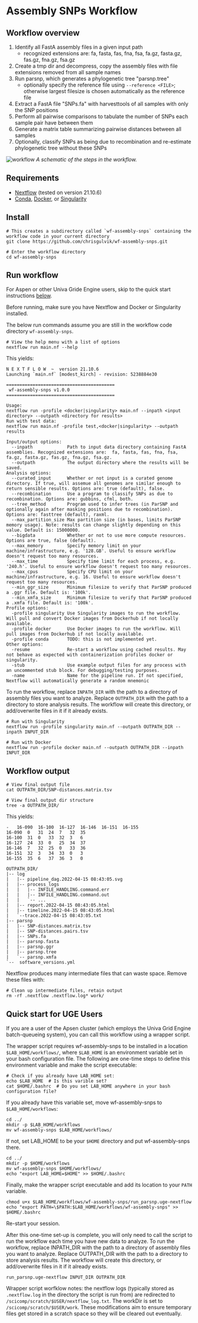 # Assembly SNPs Workflow


## Workflow overview
1. Identify all FastA assembly files in a given input path
    - recognized extensions are:  fa, fasta, fas, fna, fsa, fa.gz, fasta.gz, fas.gz, fna.gz, fsa.gz
2. Create a tmp dir and decompress, copy the assembly files with file extensions removed from all sample names
3. Run parsnp, which generates a phylogenetic tree "parsnp.tree"
    - optionally specify the reference file using `--reference <FILE>`; otherwise largest filesize is chosen automatically as the reference file
4. Extract a FastA file "SNPs.fa" with harvesttools of all samples with only the SNP positions
5. Perform all pairwise comparisons to tabulate the number of SNPs each sample pair have between them
6. Generate a matrix table summarizing pairwise distances between all samples
7. Optionally, classify SNPs as being due to recombination and re-estimate phylogenetic tree without these SNPs

![workflow](images/workflow_v1.0.0.svg)
*A schematic of the steps in the workflow.*

## Requirements
* [Nextflow](https://www.nextflow.io/docs/latest/) (tested on version 21.10.6)
* [Conda](https://docs.conda.io/en/latest/), [Docker](https://www.docker.com/), or [Singularity](https://sylabs.io/)

## Install
```
# This creates a subdirectory called `wf-assembly-snps` containing the workflow code in your current directory
git clone https://github.com/chrisgulvik/wf-assembly-snps.git

# Enter the workflow directory
cd wf-assembly-snps
```

[//]: # (## Run with conda)

[//]: # (```)

[//]: # (# make conda and nextflow available for use)

[//]: # (module load conda nextflow)

[//]: # (# run workflow)

[//]: # (nextflow run main.nf --outpath OUTPATH_DIR --inpath INPUT_DIR -with-dag flow.png)

[//]: # (```)

## Run workflow
For Aspen or other Univa Gride Engine users, skip to the quick start instructions [below](#quick-start-for-uge-users).

Before running, make sure you have Nextflow and Docker or Singularity installed.

The below run commands assume you are still in the workflow code directory `wf-assembly-snps`.
```
# View the help menu with a list of options
nextflow run main.nf --help
```
This yields:
```
N E X T F L O W  ~  version 21.10.6
Launching `main.nf` [modest_kirch] - revision: 5238884e30

=========================================
 wf-assembly-snps v1.0.0
=========================================

Usage:
nextflow run -profile <docker|singularity> main.nf --inpath <input directory> --outpath <directory for results>
Run with test data:
nextflow run main.nf -profile test,<docker|singularity> --outpath results

Input/output options:
  --inpath             Path to input data directory containing FastA assemblies. Recognized extensions are:  fa, fasta, fas, fna, fsa, fa.gz, fasta.gz, fas.gz, fna.gz, fsa.gz.
  --outpath            The output directory where the results will be saved.
Analysis options:
  --curated_input      Whether or not input is a curated genome directory. If true, will assemue all genomes are similar enough to return sensible results. Options are: true (default), false.
  --recombination      Use a program to classify SNPs as due to recombination. Options are: gubbins, cfml, both.
  --tree_method        Program used to infer trees (in ParSNP and optionally again after masking positions due to recombination). Options are: fasttree (default), raxml.
  --max_partition_size Max partition size (in bases, limits ParSNP memory usage). Note: results can change slightly depending on this value. Default is: 15000000.
  --bigdata            Whether or not to use more compute resources. Options are true, false (default).
  --max_memory         Specify memory limit on your machine/infrastructure, e.g. '128.GB'. Useful to ensure workflow doesn't request too many resources.
  --max_time           Specify time limit for each process, e.g. '240.h'. Useful to ensure workflow doesn't request too many resources.
  --max_cpus           Specify CPU limit on your machine/infrastructure, e.g. 16. Useful to ensure workflow doesn't request too many resources.
  --min_ggr_size       Minimum filesize to verify that ParSNP produced a .ggr file. Default is: '100k'.
  --min_xmfa_size      Minimum filesize to verify that ParSNP produced a .xmfa file. Default is: '100k'.
Profile options:
  -profile singularity Use Singularity images to run the workflow. Will pull and convert Docker images from Dockerhub if not locally available.
  -profile docker      Use Docker images to run the workflow. Will pull images from Dockerhub if not locally available.
  -profile conda       TODO: this is not implemented yet.
Other options:
  -resume              Re-start a workflow using cached results. May not behave as expected with containerization profiles docker or singularity.
  -stub                Use example output files for any process with an uncommented stub block. For debugging/testing purposes.
  -name                Name for the pipeline run. If not specified, Nextflow will automatically generate a random mnemonic
```

To run the workflow, replace `INPATH_DIR` with the path to a directory of assembly files you want to analyze.
Replace `OUTPATH_DIR` with the path to a directory to store analysis results. The workflow will create this directory, or add/overwrite files in it if it already exists.

```
# Run with Singularity
nextflow run -profile singularity main.nf --outpath OUTPATH_DIR --inpath INPUT_DIR

# Run with Docker
nextflow run -profile docker main.nf --outpath OUTPATH_DIR --inpath INPUT_DIR
```

## Workflow output
```
# View final output file
cat OUTPATH_DIR/SNP-distances.matrix.tsv

# View final output dir structure
tree -a OUTPATH_DIR/
```

This yields:
```
-   16-090  16-100  16-127  16-146  16-151  16-155
16-090  0   31  24  7   32  35
16-100  31  0   33  32  3   6
16-127  24  33  0   25  34  37
16-146  7   32  25  0   33  36
16-151  32  3   34  33  0   3
16-155  35  6   37  36  3   0
```

```
OUTPATH_DIR/
|-- log
|   |-- pipeline_dag.2022-04-15 08:43:05.svg
|   |-- process_logs
|   |   |-- INFILE_HANDLING.command.err
|   |   |-- INFILE_HANDLING.command.out
|   |   `-- ...
|   |-- report.2022-04-15 08:43:05.html
|   |-- timeline.2022-04-15 08:43:05.html
|   `--trace.2022-04-15 08:43:05.txt 
|-- parsnp
|   |-- SNP-distances.matrix.tsv
|   |-- SNP-distances.pairs.tsv
|   |-- SNPs.fa
|   |-- parsnp.fasta
|   |-- parsnp.ggr
|   |-- parsnp.tree
|   `-- parsnp.xmfa
`--  software_versions.yml
```
Nextflow produces many intermediate files that can waste space. Remove these files with:
```
# Clean up intermediate files, retain output
rm -rf .nextflow .nextflow.log* work/
```
## Quick start for UGE Users
If you are a user of the Apsen cluster (which employs the Univa Grid Engine batch-queueing system), you can call this workflow using a wrapper script.

The wrapper script requires wf-assembly-snps to be installed in a location `$LAB_HOME/workflows/`, where `$LAB_HOME` is an environment variable set in your bash configuration file. 
The following are one-time steps to define this environment variable and make the script executable:
```
# Check if you already have LAB_HOME set:
echo $LAB_HOME  # Is this varible set?
cat $HOME/.bashrc  # Do you set LAB_HOME anywhere in your bash configuration file?
```
If you already have this variable set, move wf-assembly-snps to `$LAB_HOME/workflows`:
```
cd ../
mkdir -p $LAB_HOME/workflows
mv wf-assembly-snps $LAB_HOME/workflows/
```
If not, set LAB_HOME to be your `$HOME` directory and put wf-assembly-snps there.
```
cd ../
mkdir -p $HOME/workflows
mv wf-assembly-snps $HOME/workflows/
echo "export LAB_HOME=$HOME" >> $HOME/.bashrc
```
Finally, make the wrapper script executable and add its location to your `PATH` variable.
```
chmod u+x $LAB_HOME/workflows/wf-assembly-snps/run_parsnp.uge-nextflow
echo "export PATH=\$PATH:$LAB_HOME/workflows/wf-assembly-snps" >> $HOME/.bashrc
```
Re-start your session.

After this one-time set-up is complete, you will only need to call the script to run the workflow each time you have new data to analyze.
To run the workflow, replace INPATH_DIR with the path to a directory of assembly files you want to analyze. Replace OUTPATH_DIR with the path to a directory to store analysis results. The workflow will create this directory, or add/overwrite files in it if it already exists.
```
run_parsnp.uge-nextflow INPUT_DIR OUTPATH_DIR
```

Wrapper script worfklow notes: the nextflow logs (typically stored as `.nextflow.log` in the directory the script is run from) are redirected to `/scicomp/scratch/$USER/nextflow_log.txt`. 
The workDir is set to `/scicomp/scratch/$USER/work`.
These modifications aim to ensure temporary files get stored in a scratch space so they will be cleared out eventually.
